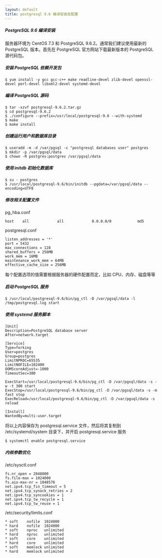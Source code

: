 ```yaml
---
layout: default
title: postgresql 9.6 编译安装及配置
---
```


##### PostgreSQL 9.6 编译安装

服务器环境为 CentOS 7.3 和 PostgreSQL 9.6.2。通常我们建议使用最新的 PostgreSQL 版本。首先在 PostgreSQL 官方网站下载最新版本的 PostgreSQL 源代码包。

##### 安装 PostgreSQL 依赖开发包

    $ yum install -y gcc gcc-c++ make readline-devel zlib-devel openssl-devel perl-devel libxml2-devel systemd-devel

##### 编译 PostgreSQL 源码

    $ tar -xzvf postgresql-9.6.2.tar.gz
    $ cd postgresql-9.6.2
    $ ./configure --prefix=/usr/local/postgresql-9.6 --with-systemd
    $ make
    $ make install

##### 创建运行用户和数据库目录

    $ useradd -m -d /var/pgsql -c "postgresql databases user" postgres
    $ mkdir -p /var/pgsql/data
    $ chown -R postgres:postgres /var/pgsql/data

##### 使用 initdb 初始化数据库

    $ su - postgres
    $ /usr/local/postgresql-9.6/bin/initdb --pgdata=/var/pgsql/data --encoding=UTF8

##### 修改相关配置文件

pg_hba.conf

    host    all             all             0.0.0.0/0            md5

postgresql.conf

    listen_addresses = '*'
    port = 5432
    max_connections = 128
    shared_buffers = 256MB
    work_mem = 16MB
    maintenance_work_mem = 64MB
    effective_cache_size = 256MB

每个配置选项的值需要根据服务器的硬件配置而定，比如 CPU、内存、磁盘等等

##### 启动 PostgreSQL 服务

    $ /usr/local/postgresql-9.6/bin/pg_ctl -D /var/pgsql/data -l /tmp/postgresql.log start

##### 使用 systemd 服务脚本

    [Unit]
    Description=PostgreSQL database server
    After=network.target

    [Service]
    Type=forking
    User=postgres
    Group=postgres
    LimitNPROC=65535
    LimitNOFILE=102400
    OOMScoreAdjust=-1000
    TimeoutSec=300

    ExecStart=/usr/local/postgresql-9.6/bin/pg_ctl -D /var/pgsql/data -s -w -t 300 start
    ExecStop=/usr/local/postgresql-9.6/bin/pg_ctl -D /var/pgsql/data -s -m fast stop
    ExecReload=/usr/local/postgresql-9.6/bin/pg_ctl -D /var/pgsql/data -s reload

    [Install]
    WantedBy=multi-user.target

将以上内容保存为 postgresql.service 文件，然后将其复制到 /etc/systemd/system 目录下，并开启 postgresql.service 服务

    $ systemctl enable postgresql.service

##### 内核参数优化

/etc/sysctl.conf

    fs.nr_open = 2048000
    fs.file-max = 1024000
    fs.aio-max-nr = 1048576
    net.ipv4.tcp_fin_timeout = 5
    net.ipv4.tcp_synack_retries = 2
    net.ipv4.tcp_syncookies = 1
    net.ipv4.tcp_tw_recycle = 1
    net.ipv4.tcp_tw_reuse = 1

/etc/security/limits.conf

    * soft    nofile  1024000
    * hard    nofile  1024000
    * soft    nproc   unlimited
    * hard    nproc   unlimited
    * soft    core    unlimited
    * hard    core    unlimited
    * soft    memlock unlimited
    * hard    memlock unlimited

